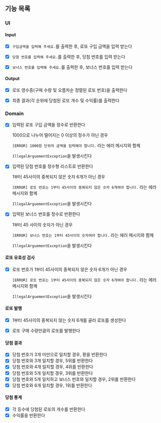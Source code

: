 ## 기능 목록

### UI

#### Input
- [x] `구입금액을 입력해 주세요.`를 출력한 후, 로또 구입 금액을 입력 받는다
- [x] `당첨 번호를 입력해 주세요.`를 출력한 후, 당첨 번호를 입력 받는다
- [x] `보너스 번호를 입력해 주세요.`를 출력한 후, 보너스 번호를 입력 받는다


#### Output
- [x] 로또 영수증(구매 수량 및 오름차순 정렬된 로또 번호)을 출력한다
- [x] 최종 결과(각 순위에 당첨된 로또 개수 및 수익률)를 출력한다


### Domain

- [x] 입력된 로또 구입 금액을 정수로 반환한다
  
  1000으로 나누어 떨어지는 0 이상의 정수가 아닌 경우

  `[ERROR] 1000원 단위의 금액을 입력해야 합니다.` 라는 에러 메시지와 함께

  `IllegalArguementException`을 발생시킨다


- [x] 입력된 당첨 번호를 정수형 리스트로 반환한다
  
  1부터 45사이의 중복되지 않은 숫자 6개가 아닌 경우

  `[ERROR] 로또 번호는 1부터 45사이의 중복되지 않은 숫자 6개여야 합니다.` 라는 에러 메시지와 함께

  `IllegalArguementException`을 발생시킨다


- [x] 입력된 보너스 번호를 정수로 반환한다
  
  1부터 45 사이의 숫자가 아닌 경우 

  `[ERROR] 보너스 번호는 1부터 45사이의 숫자여야 합니다.` 라는 에러 메시지와 함께

  `IllegalArguementException`을 발생시킨다

#### 로또 유효성 검사
- [x] 로또 번호가 1부터 45사이의 중복되지 않은 숫자 6개가 아닌 경우

  `[ERROR] 로또 번호는 1부터 45사이의 중복되지 않은 숫자 6개여야 합니다.` 라는 에러 메시지와 함께

  `IllegalArguementException`을 발생시킨다

#### 로또 발행
- [x] 1부터 45사이의 중복되지 않는 숫자 6개를 골라 로또를 생성한다
- [x] 로또 구매 수량만큼의 로또를 발행한다


#### 당첨 결과
- [x] 당첨 번호가 3개 미만으로 일치할 경우, 꽝을 반환한다
- [x] 당첨 번호와 3개 일치할 경우, 5위를 반환한다
- [x] 당첨 번호와 4개 일치할 경우, 4위를 반환한다
- [x] 당첨 번호와 5개 일치할 경우, 3위를 반환한다
- [x] 당첨 번호와 5개 일치하고 보너스 번호와 일치할 경우, 2위를 반환한다
- [x] 당첨 번호와 6개 일치할 경우, 1위를 반환한다

#### 당첨 통계
- [x] 각 등수에 당첨된 로또의 개수를 반환한다
- [x] 수익률을 반환한다
